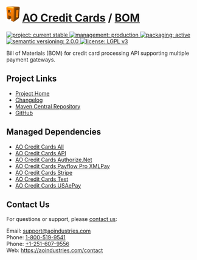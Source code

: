 # [<img src="ao-logo.png" alt="AO Logo" width="35" height="40">](https://github.com/aoindustries) [AO Credit Cards](https://github.com/aoindustries/ao-credit-cards) / [BOM](https://github.com/aoindustries/ao-credit-cards-bom)
<p>
	<a href="https://aoindustries.com/life-cycle#project-current-stable">
		<img src="https://aoindustries.com/ao-badges/project-current-stable.svg" alt="project: current stable" />
	</a>
	<a href="https://aoindustries.com/life-cycle#management-production">
		<img src="https://aoindustries.com/ao-badges/management-production.svg" alt="management: production" />
	</a>
	<a href="https://aoindustries.com/life-cycle#packaging-active">
		<img src="https://aoindustries.com/ao-badges/packaging-active.svg" alt="packaging: active" />
	</a>
	<br />
	<a href="http://semver.org/spec/v2.0.0.html">
		<img src="https://aoindustries.com/ao-badges/semver-2.0.0.svg" alt="semantic versioning: 2.0.0" />
	</a>
	<a href="https://www.gnu.org/licenses/lgpl-3.0">
		<img src="https://aoindustries.com/ao-badges/license-lgpl-3.0.svg" alt="license: LGPL v3" />
	</a>
</p>

Bill of Materials (BOM) for credit card processing API supporting multiple payment gateways.

## Project Links
* [Project Home](https://aoindustries.com/ao-credit-cards/bom/)
* [Changelog](https://aoindustries.com/ao-credit-cards/bom/changelog)
* [Maven Central Repository](https://search.maven.org/artifact/com.aoindustries/ao-credit-cards-bom)
* [GitHub](https://github.com/aoindustries/ao-credit-cards-bom)

## Managed Dependencies
* [AO Credit Cards All](https://github.com/aoindustries/ao-credit-cards-all)
* [AO Credit Cards API](https://github.com/aoindustries/ao-credit-cards-api)
* [AO Credit Cards Authorize.Net](https://github.com/aoindustries/ao-credit-cards-authorizeNet)
* [AO Credit Cards Payflow Pro XMLPay](https://github.com/aoindustries/ao-credit-cards-payflowPro)
* [AO Credit Cards Stripe](https://github.com/aoindustries/ao-credit-cards-stripe)
* [AO Credit Cards Test](https://github.com/aoindustries/ao-credit-cards-test)
* [AO Credit Cards USAePay](https://github.com/aoindustries/ao-credit-cards-usaepay)

## Contact Us
For questions or support, please [contact us](https://aoindustries.com/contact):

Email: [support@aoindustries.com](mailto:support@aoindustries.com)  
Phone: [1-800-519-9541](tel:1-800-519-9541)  
Phone: [+1-251-607-9556](tel:+1-251-607-9556)  
Web: https://aoindustries.com/contact
